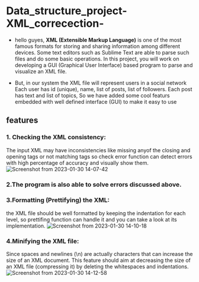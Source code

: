 # Data_structure_project-XML_correcection-

* hello guyes, **XML (Extensible Markup Language)** is one of the most famous formats for storing and sharing
information among different devices. Some text editors such as Sublime Text are able to parse
such files and do some basic operations. In this project, you will work on developing a GUI
(Graphical User Interface) based program to parse and visualize an XML file.

* But, in our system the XML file will represent users in a social network
Each user has id (unique), name, list of posts, list of followers.
Each post has text and list of topics, So we have added some cool featurs embedded with well defined interface (GUI) to make it easy to use

<h2> features </h2>

<h3> 1. Checking the XML consistency: </h3>

   The input XML may have inconsistencies like missing anyof the closing and opening tags or not matching tags so check error function can detect errors    with high percentage of accuracy and visually show them.
 ![Screenshot from 2023-01-30 14-07-42](https://user-images.githubusercontent.com/101834345/215473001-082e08b2-0851-4381-bbdb-ae1307e12d77.png)
   
<h3> 2.The program is also able to solve errors discussed above. </h3>

<h3> 3.Formatting (Prettifying) the XML: </h3>

  the XML file should be well formatted by keeping the indentation for each level, so prettifing function can handle it and you can take a look at its implementation.
  ![Screenshot from 2023-01-30 14-10-18](https://user-images.githubusercontent.com/101834345/215473331-bff4e910-6251-4b9a-ac8d-fcce387e9567.png)

<h3> 4.Minifying the XML file: </h3>

  Since spaces and newlines (\n) are actually characters that can increase the size of an XML document. This feature should aim at decreasing the size of an XML file (compressing it) by deleting the whitespaces and indentations.
  ![Screenshot from 2023-01-30 14-12-58](https://user-images.githubusercontent.com/101834345/215473923-f0d36569-d546-4ee4-82a5-2a07fe61c045.png)
